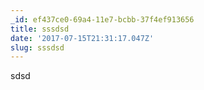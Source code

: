 ```yaml
---
_id: ef437ce0-69a4-11e7-bcbb-37f4ef913656
title: sssdsd
date: '2017-07-15T21:31:17.047Z'
slug: sssdsd
---
```

sdsd

